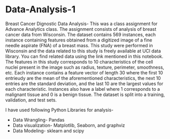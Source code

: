 # Data-Analysis-1

Breast Cancer Dignostic Data Analysis- 
This was a class assignment for Advance Analytics class. The assignment consists of analysis of breast cancer data from Wisconsin. 
The dataset contains 569 instances, each instance containing features obtained from a digitized image of a fine needle aspirate (FNA) of a breast mass. This study were performed in Wisconsin and the data related to this study is freely available at UCI data library. You can find related data using the link mentioned in this notebook. The features in this study corresponds to 10 characteristics of the cell nuclei present in the image such as radius, texture, perimeter, smoothness, etc. Each instance contains a feature vector of length 30 where the first 10 entrieudy are the mean of the aforementioned characteristics, the next 10 entries are the standard deviation, and the last 10 are the largest values for each characteristic. Instances also have a label where 1 corresponds to a malignant tissue and 0 is a benign tissue. The dataset is split into a training, validation, and test sets.


I have used  following Python Libraries for analysis- 
* Data Wrangling- Pandas
* Data visualization- Matplotlib, Seaborn, and graphviz
* Data Modeling- sklearn and scipy
